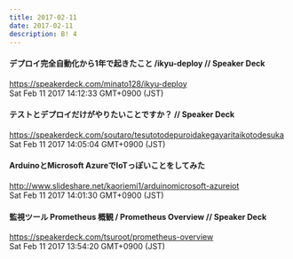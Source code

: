 ```yaml
---
title: 2017-02-11
date: 2017-02-11
description: B! 4
---
```


#### デプロイ完全自動化から1年で起きたこと /ikyu-deploy // Speaker Deck
https://speakerdeck.com/minato128/ikyu-deploy<br>
Sat Feb 11 2017 14:12:33 GMT+0900 (JST)<br>


#### テストとデプロイだけがやりたいことですか？ // Speaker Deck
https://speakerdeck.com/soutaro/tesutotodepuroidakegayaritaikotodesuka<br>
Sat Feb 11 2017 14:05:04 GMT+0900 (JST)<br>


#### ArduinoとMicrosoft AzureでIoTっぽいことをしてみた
http://www.slideshare.net/kaoriemi1/arduinomicrosoft-azureiot<br>
Sat Feb 11 2017 14:01:30 GMT+0900 (JST)<br>


#### 監視ツール Prometheus 概観 / Prometheus Overview // Speaker Deck
https://speakerdeck.com/tsuroot/prometheus-overview<br>
Sat Feb 11 2017 13:54:20 GMT+0900 (JST)<br>


